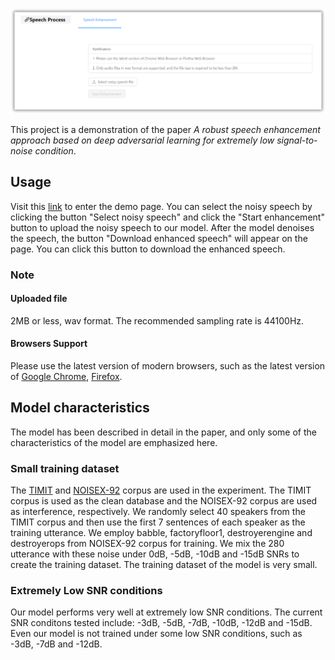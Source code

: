 ![low_snr_demo](static/low_snr_demo.png)

This project is a demonstration of the paper *A robust speech enhancement approach based on deep adversarial learning for extremely low signal-to-noise condition*.

## Usage

Visit this [link](http://202.207.12.159:9000) to enter the demo page. You can select the noisy speech by clicking the button "Select noisy speech" and click the "Start enhancement" button to upload the noisy speech to our model. After the model denoises the speech, the button "Download enhanced speech" will appear on the page. You can click this button to download the enhanced speech.

### Note

#### Uploaded file

2MB or less, wav format. The recommended sampling rate is 44100Hz.

#### Browsers Support

Please use the latest version of modern browsers, such as the latest version of [Google Chrome](https://www.google.com/chrome/), [Firefox](https://www.mozilla.org/en-US/firefox/new/).


## Model characteristics

The model has been described in detail in the paper, and only some of the characteristics of the model are emphasized here.

### Small training dataset

The [TIMIT](https://catalog.ldc.upenn.edu/LDC93S1) and [NOISEX-92](http://spib.linse.ufsc.br/noise.html) corpus are used in the experiment. The TIMIT corpus is used as the clean database and the NOISEX-92 corpus are used as interference, respectively. We randomly select 40 speakers from the TIMIT corpus and then use the first 7 sentences of each speaker as the training utterance. We employ babble, factoryfloor1, destroyerengine and destroyerops from NOISEX-92 corpus for training. We mix the 280 utterance with these noise under 0dB, -5dB, -10dB and -15dB SNRs to create the training dataset. The training dataset of the model is very small.

### Extremely Low SNR conditions

Our model performs very well at extremely low SNR conditions. The current SNR conditons tested include: -3dB, -5dB, -7dB, -10dB, -12dB and -15dB. Even our model is not trained under some low SNR conditions, such as -3dB, -7dB and -12dB.
